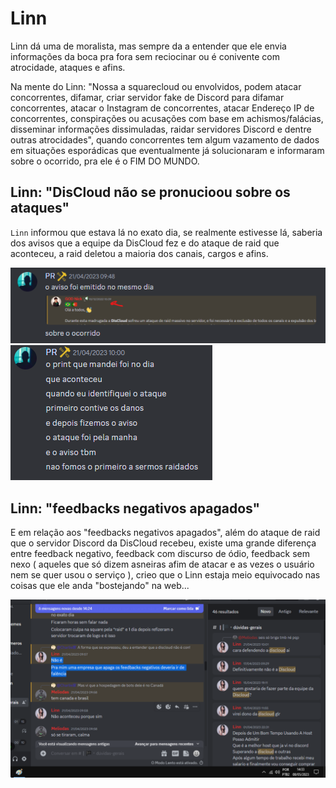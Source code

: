 # Linn

Linn dá uma de moralista, mas sempre da a entender que ele envia informações da boca pra fora sem reciocinar ou é conivente com atrocidade, ataques e afins.

Na mente do Linn: "Nossa a squarecloud ou envolvidos, podem atacar concorrentes, difamar, criar servidor fake de Discord para difamar concorrentes, atacar o Instagram de concorrentes, atacar Endereço IP de concorrentes, conspirações ou acusações com base em achismos/falácias, disseminar informações dissimuladas, raidar servidores Discord e dentre outras atrocidades", quando concorrentes tem algum vazamento de dados em situações esporádicas que eventualmente já solucionaram e informaram sobre o ocorrido, pra ele é o FIM DO MUNDO.

## Linn: "DisCloud não se pronucioou sobre os ataques"

`Linn` informou que estava lá no exato dia, se realmente estivesse lá, saberia dos avisos que a equipe da DisCloud fez e do ataque de raid que aconteceu, a raid deletou a maioria dos canais, cargos e afins.

![](d1.png)
![](d2.png)

## Linn: "feedbacks negativos apagados"

E em relação aos "feedbacks negativos apagados", além do ataque de raid que o servidor Discord da DisCloud recebeu, existe uma grande diferença entre feedback negativo, feedback com discurso de ódio, feedback sem nexo ( aqueles que só dizem asneiras afim de atacar e as vezes o usuário nem se quer usou o serviço ), crieo que o Linn estaja meio equivocado nas coisas que ele anda "bostejando" na web...

![](8.png)
